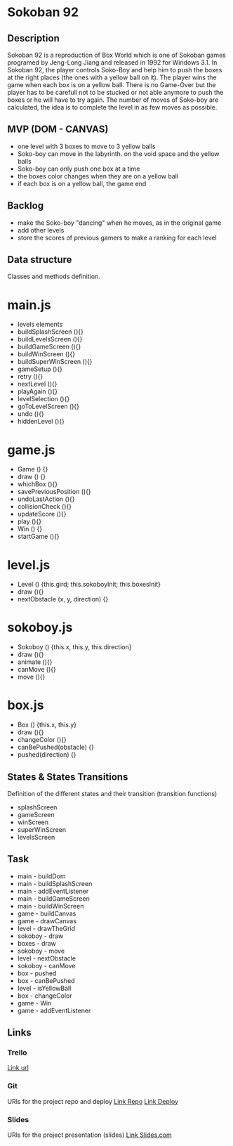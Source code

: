 # Sokoban 92

## Description
Sokoban 92 is a reproduction of Box World which is one of Sokoban games programed by Jeng-Long Jiang and released in 1992 for Windows 3.1.
In Sokoban 92, the player controls Soko-Boy and help him to push the boxes at the right places (the ones with a yellow ball on it). The player wins the game when each box is on a yellow ball.
There is no Game-Over but the player has to be carefull not to be stucked or not able anymore to push the boxes or he will have to try again. 
The number of moves of Soko-boy are calculated, the idea is to complete the level in as few moves as possible.


## MVP (DOM - CANVAS)
- one level with 3 boxes to move to 3 yellow balls
- Soko-boy can move in the labyrinth. on the void space and the yellow balls
- Soko-boy can only push one box at a time
- the boxes color changes when they are on a yellow ball
- if each box is on a yellow ball, the game end


## Backlog
- make the Soko-boy "dancing" when he moves, as in the original game
- add other levels
- store the scores of previous gamers to make a ranking for each level

## Data structure
Classes and methods definition.
# main.js
- levels elements
- buildSplashScreen (){}
- buildLevelsScreen (){}
- buildGameScreen (){}
- buildWinScreen (){}
- buildSuperWinScreen (){}
- gameSetup (){}
- retry (){}
- nextLevel (){}
- playAgain (){}
- levelSelection (){}
- goToLevelScreen (){}
- undo (){}
- hiddenLevel (){}

# game.js
- Game () {}
- draw () {}
- whichBox (){}
- savePreviousPosition (){}
- undoLastAction (){}
- collisionCheck (){}
- updateScore (){}
- play (){}
- Win () {}
- startGame (){}

# level.js
- Level () {this.gird; this.sokoboyInit; this.boxesInit}
- draw (){}
- nextObstacle (x, y, direction) {}

# sokoboy.js
- Sokoboy () {this.x, this.y, this.direction}
- draw (){}
- animate (){}
- canMove (){}
- move (){}

# box.js
- Box () {this.x, this.y}
- draw (){}
- changeColor (){}
- canBePushed(obstacle) {}
- pushed(direction) {}



## States & States Transitions
Definition of the different states and their transition (transition functions)

- splashScreen
- gameScreen
- winScreen
- superWinScreen
- levelsScreen


## Task
- main - buildDom
- main - buildSplashScreen
- main - addEventListener
- main - buildGameScreen
- main - buildWinScreen
- game - buildCanvas
- game - drawCanvas
- level - drawTheGrid
- sokoboy - draw
- boxes - draw
- sokoboy - move
- level - nextObstacle
- sokoboy - canMove
- box - pushed
- box - canBePushed
- level - isYellowBall
- box - changeColor
- game - Win
- game - addEventListener


## Links


### Trello
[Link url](https://trello.com/b/rZy293HB/sokoban-92)


### Git
URls for the project repo and deploy
[Link Repo](https://github.com/elisedjn/sokoban92)
[Link Deploy](https://elisedjn.github.io/sokoban92/)


### Slides
URls for the project presentation (slides)
[Link Slides.com](https://docs.google.com/presentation/d/1q8S_AX5agm_TA5f_j75sPEyEBDm3WycCCdhoLj-2yNc/edit?usp=sharing)
